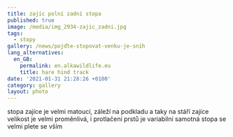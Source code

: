 ```yaml
---
title: zajíc polní zadní stopa
published: true
image: /media/img_2934-zajic_zadni.jpg
tags:
  - stopy
gallery: /news/pojďte-stopovat-venku-je-sníh
lang_alternatives:
  en_GB:
    permalink: en.alkawildlife.eu
    title: hare hind track
date: '2021-01-31 21:28:26 +0100'
category: gallery
layout: photo
---
```

stopa zajíce je velmi matoucí, záleží na podkladu a taky na stáří zajíce
velikost je velmi proměnlivá, i protlačení prstů je variabilní 
samotná stopa se velmi plete se vším 
